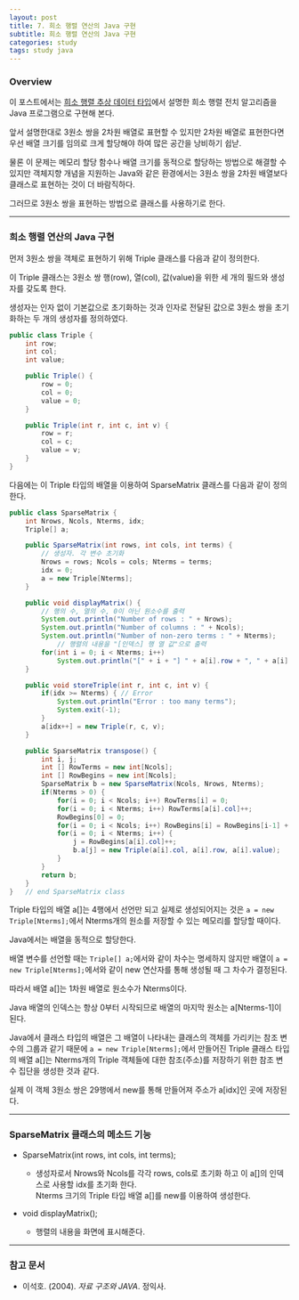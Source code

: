 ```yaml
---
layout: post
title: 7. 희소 행렬 연산의 Java 구현
subtitle: 희소 행렬 연산의 Java 구현
categories: study
tags: study java
---
```


### Overview

이 포스트에서는 [희소 행렬 추상 데이터 타입](https://rap0d.github.io/study/2019/07/18/ds_6_%ED%9D%AC%EC%86%8C%ED%96%89%EB%A0%AC%EC%B6%94%EC%83%81%EB%8D%B0%EC%9D%B4%ED%84%B0%ED%83%80%EC%9E%85/)에서 설명한 희소 행렬 전치 알고리즘을 Java 프로그램으로 구현해 본다.

앞서 설명한대로 3원소 쌍을 2차원 배열로 표현할 수 있지만 2차원 배열로 표현한다면 우선 배열 크기를 임의로 크게 할당해야 하여 많은 공간을 낭비하기 쉽낟.

물론 이 문제는 메모리 할당 함수나 배열 크기를 동적으로 할당하는 방법으로 해결할 수 있지만 객체지향 개념을 지원하는 Java와 같은 환경에서는 3원소 쌍을 2차원 배열보다 클래스로 표현하는 것이 더 바람직하다.

그러므로 3원소 쌍을 표현하는 방법으로 클래스를 사용하기로 한다.

***

### 희소 행렬 연산의 Java 구현

먼저 3원소 쌍을 객체로 표현하기 위해 Triple 클래스를 다음과 같이 정의한다.

이 Triple 클래스는 3원소 쌍 행(row), 열(col), 값(value)을 위한 세 개의 필드와 생성자를 갖도록 한다.

생성자는 인자 없이 기본값으로 초기화하는 것과 인자로 전달된 값으로 3원소 쌍을 초기화하는 두 개의 생성자를 정의하였다.

```java
public class Triple {
    int row;
    int col;
    int value;

    public Triple() {
        row = 0;
        col = 0;
        value = 0;
    }

    public Triple(int r, int c, int v) {
        row = r;
        col = c;
        value = v;
    }
}
```

다음에는 이 Triple 타입의 배열을 이용하여 SparseMatrix 클래스를 다음과 같이 정의한다.

```java
public class SparseMatrix {
    int Nrows, Ncols, Nterms, idx;
    Triple[] a;

    public SparseMatrix(int rows, int cols, int terms) {
        // 생성자. 각 변수 초기화
        Nrows = rows; Ncols = cols; Nterms = terms;
        idx = 0;
        a = new Triple[Nterms];
    }

    public void displayMatrix() {
        // 행의 수, 열의 수, 0이 아닌 원소수를 출력
        System.out.println("Number of rows : " + Nrows);
        System.out.println("Number of columns : " + Ncols);
        System.out.println("Number of non-zero terms : " + Nterms);
            // 행렬의 내용을 "[인덱스] 행 열 값"으로 출력
        for(int i = 0; i < Nterms; i++)
            System.out.println("[" + i + "] " + a[i].row + ", " + a[i].col + ", " + a[i].value);
    }

    public void storeTriple(int r, int c, int v) {
        if(idx >= Nterms) { // Error
            System.out.println("Error : too many terms");
            System.exit(-1);
        }
        a[idx++] = new Triple(r, c, v);
    }

    public SparseMatrix transpose() {
        int i, j;
        int [] RowTerms = new int[Ncols];
        int [] RowBegins = new int[Ncols];
        SparseMatrix b = new SparseMatrix(Ncols, Nrows, Nterms);
        if(Nterms > 0) {
            for(i = 0; i < Ncols; i++) RowTerms[i] = 0;
            for(i = 0; i < Nterms; i++) RowTerms[a[i].col]++;
            RowBegins[0] = 0;
            for(i = 0; i < Ncols; i++) RowBegins[i] = RowBegins[i-1] + RowTerms[i-1];
            for(i = 0; i < Nterms; i++) {
                j = RowBegins[a[i].col]++;
                b.a[j] = new Triple(a[i].col, a[i].row, a[i].value);
            }
        }
        return b;
    }
}   // end SparseMatrix class
```

Triple 타입의 배열 a&#91;&#93;는 4행에서 선언만 되고 실제로 생성되어지는 것은 `a = new Triple[Nterms];`에서 Nterms개의 원소를 저장할 수 있는 메모리를 할당할 때이다.

Java에서는 배열을 동적으로 할당한다.

배열 변수를 선언할 때는 `Triple[] a;`에서와 같이 차수는 명세하지 않지만 배열이 `a = new Triple[Nterms];`에서와 같이 new 연산자를 통해 생성될 때 그 차수가 결정된다.

따라서 배열 a&#91;&#93;는 1차원 배열로 원소수가 Nterms이다.

Java 배열의 인덱스는 항상 0부터 시작되므로 배열의 마지막 원소는 a&#91;Nterms-1&#93;이 된다.

Java에서 클래스 타입의 배열은 그 배열이 나타내는 클래스의 객체를 가리키는 참조 변수의 그룹과 같기 때문에 `a = new Triple[Nterms];`에서 만들어진 Triple 클래스 타입의 배열 a&#91;&#93;는 Nterms개의 Triple 객체들에 대한 참조(주소)를 저장하기 위한 참조 변수 집단을 생성한 것과 같다.

실제 이 객체 3원소 쌍은 29행에서 new를 통해 만들어져 주소가 a&#91;idx&#93;인 곳에 저장된다.

***

### SparseMatrix 클래스의 메소드 기능

* SparseMatrix(int rows, int cols, int terms);
    - 생성자로서 Nrows와 Ncols를 각각 rows, cols로 초기화 하고 이 a&#91;&#93;의 인덱스로 사용할 idx를 초기화 한다.  
    Nterms 크기의 Triple 타입 배열 a&#91;&#93;를 new를 이용하여 생성한다.

* void displayMatrix();
    - 행렬의 내용을 화면에 표시해준다.

***

### 참고 문서
- 이석호. (2004). *자료 구조와 JAVA*. 정익사.
